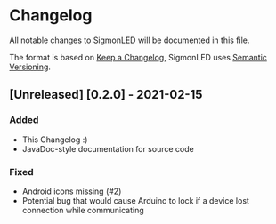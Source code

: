 # Changelog
All notable changes to SigmonLED will be documented in this file.

The format is based on [Keep a Changelog](https://keepachangelog.com/en/1.0.0/),
SigmonLED uses [Semantic Versioning](https://semver.org/spec/v2.0.0.html).

[comment]: # (This is a comment, it will not be included)

## [Unreleased] [0.2.0] - 2021-02-15
### Added
- This Changelog :)
- JavaDoc-style documentation for source code
### Fixed
- Android icons missing (#2)
- Potential bug that would cause Arduino to lock if a device lost connection while communicating

